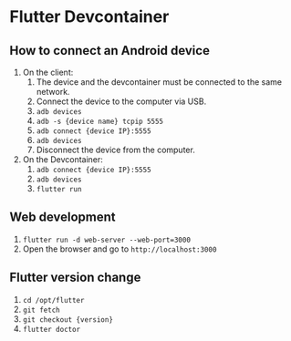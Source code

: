# Flutter Devcontainer

## How to connect an Android device

1. On the client:
    1. The device and the devcontainer must be connected to the same network.
    2. Connect the device to the computer via USB.
    2. `adb devices`
    3. `adb -s {device name} tcpip 5555`
    4. `adb connect {device IP}:5555`
    5. `adb devices`
    6. Disconnect the device from the computer.
2. On the Devcontainer:
    1. `adb connect {device IP}:5555`
    2. `adb devices`
    3. `flutter run`

## Web development

1. `flutter run -d web-server --web-port=3000`
2. Open the browser and go to `http://localhost:3000`

## Flutter version change

1. `cd /opt/flutter`
2. `git fetch`
3. `git checkout {version}`
4. `flutter doctor`
